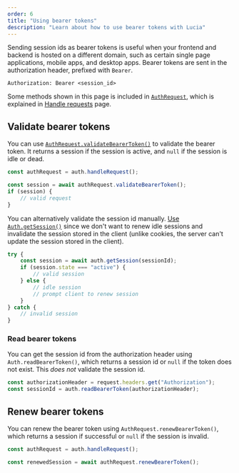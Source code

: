 ```yaml
---
order: 6
title: "Using bearer tokens"
description: "Learn about how to use bearer tokens with Lucia"
---
```


Sending session ids as bearer tokens is useful when your frontend and backend is hosted on a different domain, such as certain single page applications, mobile apps, and desktop apps. Bearer tokens are sent in the authorization header, prefixed with `Bearer`.

```http
Authorization: Bearer <session_id>
```

Some methods shown in this page is included in [`AuthRequest`](), which is explained in [Handle requests]() page.

## Validate bearer tokens

You can use [`AuthRequest.validateBearerToken()`]() to validate the bearer token. It returns a session if the session is active, and `null` if the session is idle or dead.

```ts
const authRequest = auth.handleRequest();

const session = await authRequest.validateBearerToken();
if (session) {
	// valid request
}
```

You can alternatively validate the session id manually. [Use `Auth.getSession()`]() since we don't want to renew idle sessions and invalidate the session stored in the client (unlike cookies, the server can't update the session stored in the client).

```ts
try {
	const session = await auth.getSession(sessionId);
	if (session.state === "active") {
		// valid session
	} else {
		// idle session
		// prompt client to renew session
	}
} catch {
	// invalid session
}
```

### Read bearer tokens

You can get the session id from the authorization header using `Auth.readBearerToken()`, which returns a session id or `null` if the token does not exist. This _does not_ validate the session id.

```ts
const authorizationHeader = request.headers.get("Authorization");
const sessionId = auth.readBearerToken(authorizationHeader);
```

## Renew bearer tokens

You can renew the bearer token using `AuthRequest.renewBearerToken()`, which returns a session if successful or `null` if the session is invalid.

```ts
const authRequest = auth.handleRequest();

const renewedSession = await authRequest.renewBearerToken();
```
